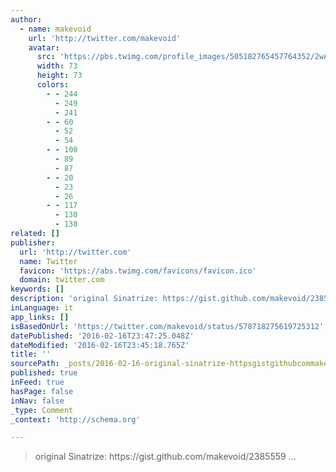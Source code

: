 ```yaml
---
author:
  - name: makevoid
    url: 'http://twitter.com/makevoid'
    avatar:
      src: 'https://pbs.twimg.com/profile_images/505182765457764352/2wAnUl4N_bigger.jpeg'
      width: 73
      height: 73
      colors:
        - - 244
          - 249
          - 241
        - - 60
          - 52
          - 54
        - - 100
          - 89
          - 87
        - - 20
          - 23
          - 26
        - - 117
          - 130
          - 138
related: []
publisher:
  url: 'http://twitter.com'
  name: Twitter
  favicon: 'https://abs.twimg.com/favicons/favicon.ico'
  domain: twitter.com
keywords: []
description: 'original Sinatrize: https://gist.github.com/makevoid/2385559 ...'
inLanguage: it
app_links: []
isBasedOnUrl: 'https://twitter.com/makevoid/status/578718275619725312'
datePublished: '2016-02-16T23:47:25.048Z'
dateModified: '2016-02-16T23:45:18.765Z'
title: ''
sourcePath: _posts/2016-02-16-original-sinatrize-httpsgistgithubcommakevoid2385559.md
published: true
inFeed: true
hasPage: false
inNav: false
_type: Comment
_context: 'http://schema.org'

---
```

> original Sinatrize&colon; https&colon;&sol;&sol;gist&period;github&period;com&sol;makevoid&sol;2385559 &period;&period;&period;